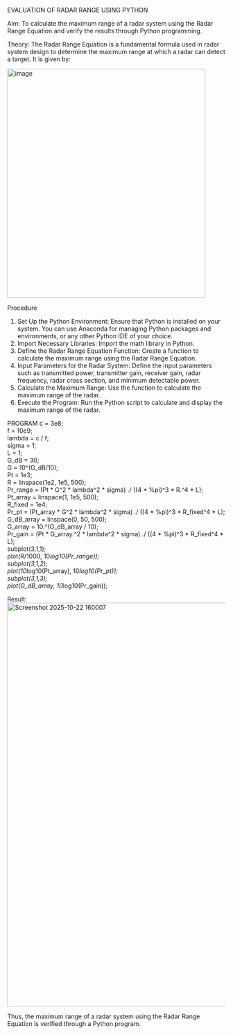 EVALUATION OF RADAR RANGE USING PYTHON

Aim:
To calculate the maximum range of a radar system using the Radar Range Equation and verify the results through Python programming.

Theory:
The Radar Range Equation is a fundamental formula used in radar system design to determine the maximum range at which a radar can detect a target. It is given by:


<img width="457" height="528" alt="image" src="https://github.com/user-attachments/assets/114f1b0f-bf00-48db-be01-3f65d10e7dda" />



Procedure
1.	Set Up the Python Environment: Ensure that Python is installed on your system. You can use Anaconda for managing Python packages and environments, or any other Python IDE of your choice.
2.	Import Necessary Libraries: Import the math library in Python.
3.	Define the Radar Range Equation Function: Create a function to calculate the maximum range using the Radar Range Equation.
4.	Input Parameters for the Radar System: Define the input parameters such as transmitted power, transmitter gain, receiver gain, radar frequency, radar cross section, and minimum detectable power.
5.	Calculate the Maximum Range: Use the function to calculate the maximum range of the radar.
6.	Execute the Program: Run the Python script to calculate and display the maximum range of the radar.


PROGRAM
c = 3e8;  
f = 10e9;  
lambda = c / f;  
sigma = 1;  
L = 1;  
G_dB = 30;  
G = 10^(G_dB/10);  
Pt = 1e3;  
R = linspace(1e2, 1e5, 500);  
Pr_range = (Pt * G^2 * lambda^2 * sigma) ./ ((4 * %pi)^3 * R.^4 * L);  
Pt_array = linspace(1, 1e5, 500);  
R_fixed = 1e4;  
Pr_pt = (Pt_array * G^2 * lambda^2 * sigma) ./ ((4 * %pi)^3 * R_fixed^4 * L);  
G_dB_array = linspace(0, 50, 500);   
G_array = 10.^(G_dB_array / 10);  
Pr_gain = (Pt * G_array.^2 * lambda^2 * sigma) ./ ((4 * %pi)^3 * R_fixed^4 * L);  
subplot(3,1,1);  
plot(R/1000, 10*log10(Pr_range));  
subplot(3,1,2);  
plot(10*log10(Pt_array), 10*log10(Pr_pt));  
subplot(3,1,3);  
plot(G_dB_array, 10*log10(Pr_gain));  


Result:
<img width="1919" height="930" alt="Screenshot 2025-10-22 160007" src="https://github.com/user-attachments/assets/d7c26355-312a-4e12-bf5f-8b1d79decfc4" />



Thus, the maximum range of a radar system using the Radar Range Equation is verified through a Python program.

